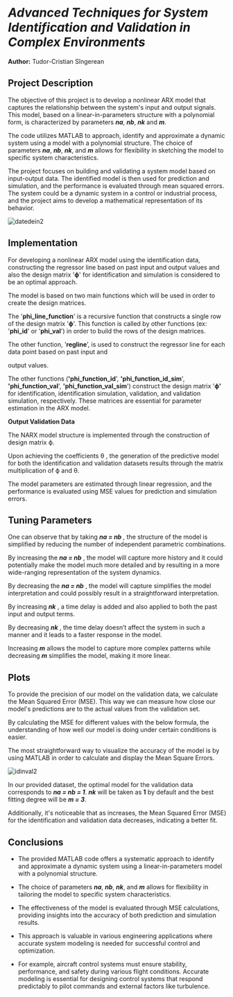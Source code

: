 # _Advanced Techniques for System Identification and Validation in Complex Environments_

**Author:** Tudor-Cristian Sîngerean 

## Project Description

The objective of this project is to develop a nonlinear ARX model that captures the relationship between the system's input and output signals. This model, based on a linear-in-parameters structure with a polynomial form, is characterized by parameters ***na***, ***nb***, ***nk*** and ***m***.

The code utilizes MATLAB to approach, identify and approximate a dynamic system using a model with a polynomial structure. The choice of parameters ***na***, ***nb***, ***nk***, and ***m*** allows for flexibility in sketching the model to specific system characteristics.

The project focuses on building and validating a system model based on input-output data. The identified model is then used for prediction and simulation, and the performance is evaluated through mean squared errors. The system could be a dynamic system in a control or industrial process, and the project aims to develop a mathematical representation of its behavior.

![datedein2](https://github.com/s1ng3/Shoe_Shop/assets/89934251/fb9a4d12-55ab-4a63-904d-67eb2bd1b6da)

## Implementation

For developing a nonlinear ARX model using the identification data, constructing the regressor line based on past input and output values and also the design matrix '**ϕ**' for identification and simulation is considered to be an optimal approach.

The model is based on two main functions which will be used in order to create the design matrices.

The '**phi\_line\_function**' is a recursive function that constructs a single row of the design matrix '**ϕ**'. This function is called by other functions (ex: '**phi\_id**' or '**phi\_val**') in order to build the rows of the design matrices.

The other function, '**regline**’, is used to construct the regressor line for each data point based on past input and

output values.

The other functions (**'phi\_function\_id**', **'phi\_function\_id\_sim**', **'phi\_function\_val**', **'phi\_function\_val\_sim**') construct the design matrix '**ϕ'** for identification, identification simulation, validation, and validation simulation, respectively. These matrices are essential for parameter estimation in the ARX model.

**Output Validation Data** 

The NARX model structure is implemented through the construction of design matrix ϕ.

Upon achieving the coefficients θ , the generation of the predictive model for both the identification and validation datasets results through the matrix multiplication of ϕ and θ.

The model parameters are estimated through linear regression, and the performance is evaluated using MSE values for prediction and simulation errors.

## Tuning Parameters

One can observe that by taking ***na = nb** ,* the structure of the model is simplified by reducing the number of independent parametric combinations.

By increasing the ***na = nb*** , the model will capture more history and it could potentially make the model much more detailed and by resulting in a more wide-ranging representation of the system dynamics.

By decreasing the ***na = nb*** , the model will capture simplifies the model interpretation and could possibly result in a straightforward interpretation.

By increasing ***nk*** , a time delay is added and also applied to both the past input and output terms.

By decreasing ***nk*** , the time delay doesn’t affect the system in such a manner and it leads to a faster response in the model.

Increasing ***m*** allows the model to capture more complex patterns while decreasing ***m*** simplifies the model, making it more linear.

## Plots

To provide the precision of our model on the validation data, we calculate the Mean Squared Error (MSE). This way we can measure how close our model's predictions are to the actual values from the validation set.

By calculating the MSE for different values with the below formula, the understanding of how well our model is doing under certain conditions is easier.

The most straightforward way to visualize the accuracy of the model is by using MATLAB in order to calculate and display the Mean Square Errors.


![idinval2](https://github.com/s1ng3/Shoe_Shop/assets/89934251/7f835b43-cb49-40db-9fa8-7eab61cb6012)


In our provided dataset, the optimal model for the validation data corresponds to ***na = nb = 1***. ***nk*** will be taken as **1** by default and the best fitting degree will be ***m = 3***.

Additionally, it's noticeable that as increases, the Mean Squared Error (MSE) for the identification and validation data decreases, indicating a better fit. 

## Conclusions

- The provided MATLAB code offers a systematic approach to identify and approximate a dynamic system using a linear-in-parameters model with a polynomial structure.

- The choice of parameters ***na***, ***nb***, ***nk***, and ***m*** allows for flexibility in tailoring the model to specific system characteristics.

- The effectiveness of the model is evaluated through MSE calculations, providing insights into the accuracy of both prediction and simulation results.

- This approach is valuable in various engineering applications where accurate system modeling is needed for successful control and optimization.

- For example, aircraft control systems must ensure stability, performance, and safety during various flight conditions. Accurate modeling is essential for designing control systems that respond predictably to pilot commands and external factors like turbulence.
